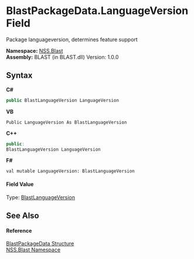 # BlastPackageData.LanguageVersion Field
 

Package languageversion, determines feature support

**Namespace:**&nbsp;<a href="88b55311-4a89-0894-e27a-e157e443c7f7">NSS.Blast</a><br />**Assembly:**&nbsp;BLAST (in BLAST.dll) Version: 1.0.0

## Syntax

**C#**<br />
``` C#
public BlastLanguageVersion LanguageVersion
```

**VB**<br />
``` VB
Public LanguageVersion As BlastLanguageVersion
```

**C++**<br />
``` C++
public:
BlastLanguageVersion LanguageVersion
```

**F#**<br />
``` F#
val mutable LanguageVersion: BlastLanguageVersion
```


#### Field Value
Type: <a href="4f594a99-67a1-75fe-1a4d-9d4306528675">BlastLanguageVersion</a>

## See Also


#### Reference
<a href="08d36c75-b5dc-8eaf-5936-daa952653fa2">BlastPackageData Structure</a><br /><a href="88b55311-4a89-0894-e27a-e157e443c7f7">NSS.Blast Namespace</a><br />